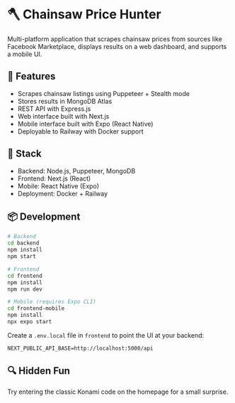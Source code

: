 # 🪓 Chainsaw Price Hunter

Multi-platform application that scrapes chainsaw prices from sources like Facebook Marketplace, displays results on a web dashboard, and supports a mobile UI.

## 🧠 Features
- Scrapes chainsaw listings using Puppeteer + Stealth mode
- Stores results in MongoDB Atlas
- REST API with Express.js
- Web interface built with Next.js
- Mobile interface built with Expo (React Native)
- Deployable to Railway with Docker support

## 🚀 Stack
- Backend: Node.js, Puppeteer, MongoDB
- Frontend: Next.js (React)
- Mobile: React Native (Expo)
- Deployment: Docker + Railway

## 📦 Development

```bash
# Backend
cd backend
npm install
npm start

# Frontend
cd frontend
npm install
npm run dev

# Mobile (requires Expo CLI)
cd frontend-mobile
npm install
npx expo start
```

Create a `.env.local` file in `frontend` to point the UI at your backend:

```
NEXT_PUBLIC_API_BASE=http://localhost:5000/api
```

## 🔍 Hidden Fun

Try entering the classic Konami code on the homepage for a small surprise.
